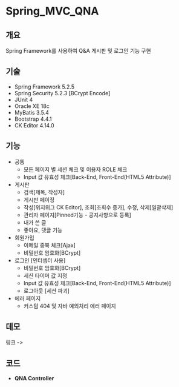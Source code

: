 # Spring_MVC_QNA


## 개요
Spring Framework를 사용하여 Q&A 게시판 및 로그인 기능 구현

## 기술
* Spring Framework 5.2.5
* Spring Security 5.2.3 [BCrypt Encode]
* JUnit 4
* Oracle XE 18c
* MyBatis 3.5.4
* Bootstrap 4.4.1
* CK Editor 4.14.0

## 기능
* 공통
    * 모든 페이지 별 세션 체크 및 이용자 ROLE 체크
    * Input 값 유효성 체크[Back-End, Front-End(HTML5 Attribute)]
* 게시판
    * 검색[제목, 작성자]
    * 게시판 페이징
    * 작성[위지위그 CK Editor], 조회[조회수 증가], 수정, 삭제[일괄삭제]
    * 관리자 페이지[Pinned기능 - 공지사항으로 등록]
    * 내가 쓴 글
    * 좋아요, 댓글 기능
* 회원가입
    * 이메일 중복 체크[Ajax]
    * 비밀번호 암호화[BCrypt]
* 로그인 [인터셉터 사용]
    * 비밀번호 암호화[BCrypt]
    * 세션 타이머 값 지정
    * Input 값 유효성 체크[Back-End, Front-End(HTML5 Attribute)]
    * 로그아웃 [세션 파괴]
* 에러 페이지
    * 커스텀 404 및 자바 예외처리 에러 페이지
    
## 데모
링크 -> 
    
## 코드
* **QNA Controller**


